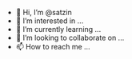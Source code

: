 - 👋 Hi, I’m @satzin
- 👀 I’m interested in ...
- 🌱 I’m currently learning ...
- 💞️ I’m looking to collaborate on ...
- 📫 How to reach me ...

<!---
acmodsofc/acmodsofc is a ✨ special ✨ repository because its `README.md` (this file) appears on your GitHub profile.
You canw link to take a look at your changes.

